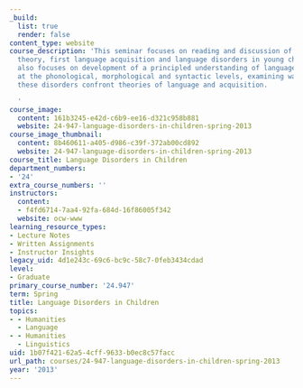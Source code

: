 ```yaml
---
_build:
  list: true
  render: false
content_type: website
course_description: 'This seminar focuses on reading and discussion of current linguistic
  theory, first language acquisition and language disorders in young children. It
  also focuses on development of a principled understanding of language disorders
  at the phonological, morphological and syntactic levels, examining ways in which
  these disorders confront theories of language and acquisition.

  '
course_image:
  content: 161b3245-e42d-c6b9-ee16-d321c958b881
  website: 24-947-language-disorders-in-children-spring-2013
course_image_thumbnail:
  content: 8b460611-a405-d986-c39f-372ab00cd892
  website: 24-947-language-disorders-in-children-spring-2013
course_title: Language Disorders in Children
department_numbers:
- '24'
extra_course_numbers: ''
instructors:
  content:
  - f4fd6714-7aa4-92fa-684d-16f86005f342
  website: ocw-www
learning_resource_types:
- Lecture Notes
- Written Assignments
- Instructor Insights
legacy_uid: 4d1e243c-69c6-bc9c-58c7-0feb3434cdad
level:
- Graduate
primary_course_number: '24.947'
term: Spring
title: Language Disorders in Children
topics:
- - Humanities
  - Language
- - Humanities
  - Linguistics
uid: 1b07f421-62a5-4cff-9633-b0ec8c57facc
url_path: courses/24-947-language-disorders-in-children-spring-2013
year: '2013'
---
```

